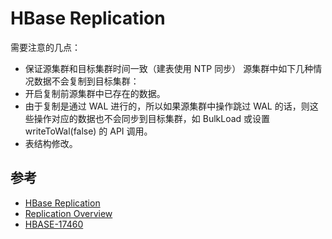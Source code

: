 # HBase Replication

需要注意的几点：
- 保证源集群和目标集群时间一致（建表使用 NTP 同步）
源集群中如下几种情况数据不会复制到目标集群：
- 开启复制前源集群中已存在的数据。
- 由于复制是通过 WAL 进行的，所以如果源集群中操作跳过 WAL 的话，则这些操作对应的数据也不会同步到目标集群，如 BulkLoad 或设置 writeToWal(false) 的 API 调用。
- 表结构修改。



## 参考
- [HBase Replication](https://www.cloudera.com/documentation/enterprise/5-8-x/topics/cdh_bdr_hbase_replication.html#topic_20_11)
- [Replication Overview](https://github.com/apache/hbase/blob/master/src/main/asciidoc/_chapters/ops_mgt.adoc#61-replication-overview)
- [HBASE-17460](https://issues.apache.org/jira/browse/HBASE-17460)
